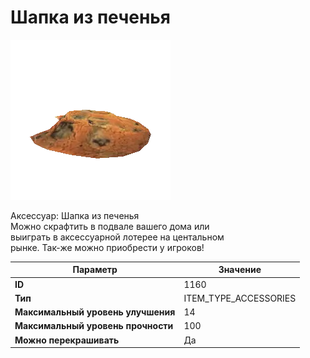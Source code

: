 # Шапка из печенья

![Item Image](../img/1160.webp?raw=true)

Аксессуар: Шапка из печенья<br>Можно скрафтить в подвале вашего дома или<br>выиграть в аксессуарной лотерее на центальном<br>рынке. Так-же можно приобрести у игроков!


| Параметр | Значение |
|----------|----------|
| **ID** | 1160 |
| **Тип** | ITEM_TYPE_ACCESSORIES |
| **Максимальный уровень улучшения** | 14 |
| **Максимальный уровень прочности** | 100 |
| **Можно перекрашивать** | Да |

